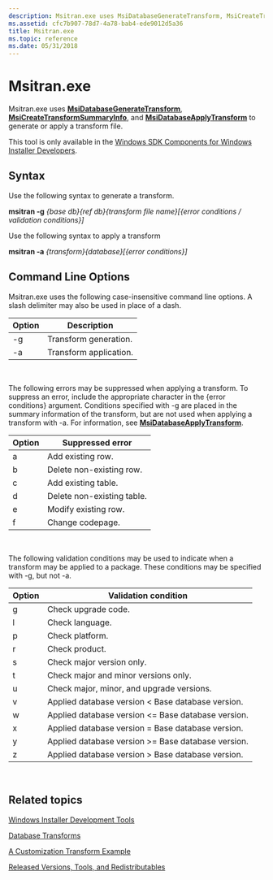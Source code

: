 ```yaml
---
description: Msitran.exe uses MsiDatabaseGenerateTransform, MsiCreateTransformSummaryInfo, and MsiDatabaseApplyTransform to generate or apply a transform file.This tool is only available in the Windows SDK Components for Windows Installer Developers.
ms.assetid: cfc7b907-78d7-4a78-bab4-ede9012d5a36
title: Msitran.exe
ms.topic: reference
ms.date: 05/31/2018
---
```


# Msitran.exe

Msitran.exe uses [**MsiDatabaseGenerateTransform**](/windows/desktop/api/Msiquery/nf-msiquery-msidatabasegeneratetransforma), [**MsiCreateTransformSummaryInfo**](/windows/desktop/api/Msiquery/nf-msiquery-msicreatetransformsummaryinfoa), and [**MsiDatabaseApplyTransform**](/windows/desktop/api/Msiquery/nf-msiquery-msidatabaseapplytransforma) to generate or apply a transform file.

This tool is only available in the [Windows SDK Components for Windows Installer Developers](platform-sdk-components-for-windows-installer-developers.md).

## Syntax

Use the following syntax to generate a transform.

**msitran -g** *{base db}{ref db}{transform file name}\[{error conditions / validation conditions}\]*

Use the following syntax to apply a transform

**msitran -a** *{transform}{database}\[{error conditions}\]*

## Command Line Options

Msitran.exe uses the following case-insensitive command line options. A slash delimiter may also be used in place of a dash.



| Option | Description            |
|--------|------------------------|
| -g     | Transform generation.  |
| -a     | Transform application. |



 

The following errors may be suppressed when applying a transform. To suppress an error, include the appropriate character in the {error conditions} argument. Conditions specified with -g are placed in the summary information of the transform, but are not used when applying a transform with -a. For information, see [**MsiDatabaseApplyTransform**](/windows/desktop/api/Msiquery/nf-msiquery-msidatabaseapplytransforma).



| Option | Suppressed error           |
|--------|----------------------------|
| a      | Add existing row.          |
| b      | Delete non-existing row.   |
| c      | Add existing table.        |
| d      | Delete non-existing table. |
| e      | Modify existing row.       |
| f      | Change codepage.           |



 

The following validation conditions may be used to indicate when a transform may be applied to a package. These conditions may be specified with -g, but not -a.



| Option | Validation condition                                  |
|--------|-------------------------------------------------------|
| g      | Check upgrade code.                                   |
| l      | Check language.                                       |
| p      | Check platform.                                       |
| r      | Check product.                                        |
| s      | Check major version only.                             |
| t      | Check major and minor versions only.                  |
| u      | Check major, minor, and upgrade versions.             |
| v      | Applied database version < Base database version.  |
| w      | Applied database version <= Base database version. |
| x      | Applied database version = Base database version.     |
| y      | Applied database version >= Base database version. |
| z      | Applied database version > Base database version.  |



 

## Related topics

<dl> <dt>

[Windows Installer Development Tools](windows-installer-development-tools.md)
</dt> <dt>

[Database Transforms](database-transforms.md)
</dt> <dt>

[A Customization Transform Example](a-customization-transform-example.md)
</dt> <dt>

[Released Versions, Tools, and Redistributables](released-versions-tools-and-redistributables.md)
</dt> </dl>

 

 



